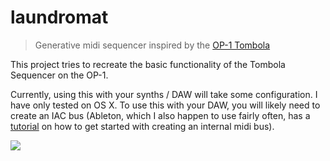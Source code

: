 # laundromat
> Generative midi sequencer inspired by the [OP-1 Tombola](https://www.youtube.com/watch?v=q1V3-FbPnnk)

This project tries to recreate the basic functionality of the Tombola Sequencer on the OP-1.

Currently, using this with your synths / DAW will take some configuration. I have only tested on OS X. To use this with your DAW, you will likely need to create an IAC bus (Ableton, which I also happen to use fairly often, has a [tutorial](https://www.ableton.com/en/help/article/using-virtual-MIDI-buses-live/) on how to get started with creating an internal midi bus).


![](https://cloud.githubusercontent.com/assets/12987958/15099378/f718a158-1521-11e6-82f2-7a10e4d106d2.gif)

